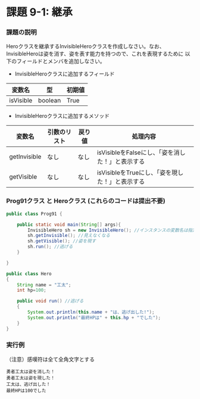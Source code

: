 # 課題 9-1: 継承

### 課題の説明
Heroクラスを継承するInvisibleHeroクラスを作成しなさい。なお、InvisibleHeroは姿を消す、姿を表す能力を持つので、これを表現するために
以下のフィールドとメンバを追加しなさい。

- InvisibleHeroクラスに追加するフィールド

| 変数名 | 型 | 初期値 |
|-----|-----|-----|
| isVisible | boolean | True |

- InvisibleHeroクラスに追加するメソッド

| 変数名          | 引数のリスト | 戻り値 | 処理内容                           |
|--------------|--------|-----|--------------------------------|
| getInvisible | なし     | なし | isVisibleをFalseにし、「姿を消した！」と表示する |
| getVisible   | なし     | なし | isVisibleをTrueにし、「姿を現した！」と表示する |

### Prog91クラス と Heroクラス (これらのコードは提出不要)
```java
public class Prog91 {

    public static void main(String[] args){
        InvisibleHero sh = new InvisibleHero(); //インスタンスの変数名は指定していないので、任意でOK
        sh.getInvisible(); //見えなくなる
        sh.getVisible(); //姿を現す
        sh.run(); //逃げる
    }

}
```
```java
public class Hero
{
    String name = "工太";
    int hp=100;

    public void run() //逃げる
    {
        System.out.println(this.name + "は、逃げ出した!");
        System.out.println("最終HPは" + this.hp + "でした");
    }
}
```


### 実行例
 （注意）感嘆符は全て全角文字とする
```
勇者工太は姿を消した！
勇者工太は姿を現した！
工太は、逃げ出した！
最終HPは100でした
```

